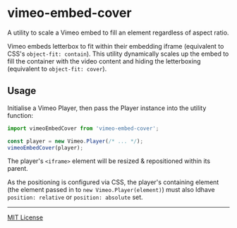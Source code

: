 # vimeo-embed-cover

A utility to scale a Vimeo embed to fill an element regardless of aspect ratio.

Vimeo embeds letterbox to fit within their embedding iframe (equivalent to CSS's `object-fit: contain`). This utility dynamically scales up the embed to fill the container with the video content and hiding the letterboxing (equivalent to `object-fit: cover`).

## Usage

Initialise a Vimeo Player, then pass the Player instance into the utility function:

```js
import vimeoEmbedCover from 'vimeo-embed-cover';

const player = new Vimeo.Player(/* ... */);
vimeoEmbedCover(player);
```

The player's `<iframe>` element will be resized & repositioned within its parent.

As the positioning is configured via CSS, the player's containing element (the element passed in to `new Vimeo.Player(element)`) must also ldhave `position: relative` or `position: absolute` set.

---

[MIT License](./LICENSE)
